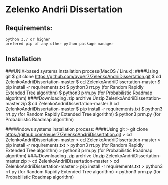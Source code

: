 # Zelenko Andrii Dissertation

## Requirements:
    python 3.7 or higher
    prefered pip of any other python package manager

## Installation
###UNIX-based systems installation process(MacOS / Linux): 
####Using git
    $ git clone https://github.com/qvuer7/ZelenkoAndriiDissertation.git
    $ cd ZelenkoAndriiDissertation-master
    $ cd ZelenkoAndriiDissertation-master
    $ pip install -r requirements.txt
    $ python3 rrt.py (for Random Rapidly Extended Tree algorithm)
    $ python3 prm.py (for Probabilistic Roadmap algorithm)
####Downloading .zip archive
    Unzip ZelenkoAndriiDissertation-master.zip
    $ cd ZelenkoAndriiDissertation-master
    $ cd ZelenkoAndriiDissertation-master
    $ pip install -r requirements.txt
    $ python3 rrt.py (for Random Rapidly Extended Tree algorithm)
    $ python3 prm.py (for Probabilistic Roadmap algorithm)
    
###Windows systems installation process: 
####Using git
    > git clone https://github.com/qvuer7/ZelenkoAndriiDissertation.git
    > cd ZelenkoAndriiDissertation-master
    > cd ZelenkoAndriiDissertation-master
    > pip install -r requirements.txt
    > python3 rrt.py (for Random Rapidly Extended Tree algorithm)
    > python3 prm.py (for Probabilistic Roadmap algorithm)
####Downloading .zip archive
    Unzip ZelenkoAndriiDissertation-master.zip
    > cd ZelenkoAndriiDissertation-master
    > cd ZelenkoAndriiDissertation-master
    > pip install -r requirements.txt
    > python3 rrt.py (for Random Rapidly Extended Tree algorithm)
    > python3 prm.py (for Probabilistic Roadmap algorithm)


